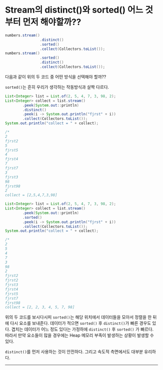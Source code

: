 # Stream의 distinct()와 sorted() 어느 것부터 먼저 해야할까??

```java
numbers.stream()
                .distinct()
                .sorted()
                .collect(Collectors.toList());
numbers.stream()
                .sorted()
                .distinct()
                .collect(Collectors.toList());
```

다음과 같이 위의 두 코드 중 어떤 방식을 선택해야 할까??  

``sorted()``는 흔히 우리가 생각하는 작동방식과 살짝 다르다.  

```java
List<Integer> list = List.of(2, 5, 4, 7, 3, 98, 2);
List<Integer> collect = list.stream()
        .peek(System.out::println)
        .distinct()
        .peek(i -> System.out.println("fjrst" + i))
        .collect(Collectors.toList());
System.out.println("collect = " + collect);

/*
2
fjrst2
5
fjrst5
4
fjrst4
7
fjrst7
3
fjrst3
98
fjrst98
2
collect = [2,5,4,7,3,98]
```

```java
List<Integer> list = List.of(2, 5, 4, 7, 3, 98, 2);
List<Integer> collect = list.stream()
        .peek(System.out::println)
        .sorted()
        .peek(i -> System.out.println("fjrst" + i))
        .collect(Collectors.toList());
System.out.println("collect = " + collect);

/*
2
5
4
7
3
98
2
fjrst2
fjrst2
fjrst3
fjrst4
fjrst5
fjrst7
fjrst98
collect = [2, 2, 3, 4, 5, 7, 98]
```

위의 두 코드를 보시다시피 ``sorted()``는 해당 위치에서 데이터들을 모아서 정렬을 한 뒤에 다시 요소를 보내준다. 데이터가 적으면 ``sorted()`` 후 ``distinct()``가 빠른 경우도 있다. 겹치는 데이터가 어느 정도 있다는 가정하에 ``distinct()`` 후 ``sorted()`` 가 빠르다. 따라서 만약 요소들이 많을 경우에는 Heap 메모리 부족이 발생하는 상황이 발생할 수 있다.  

``distinct()``를 먼저 사용하는 것이 안전하다. 그리고 속도적 측면에서도 대부분 유리하다.  

***